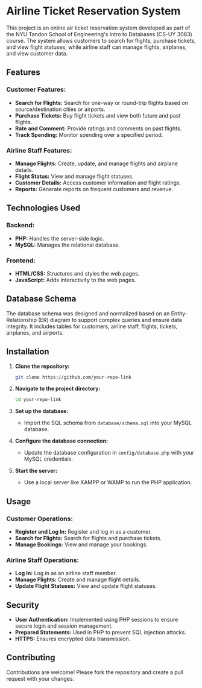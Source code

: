 # **Airline Ticket Reservation System**

This project is an online air ticket reservation system developed as part of the NYU Tandon School of Engineering's Intro to Databases (CS-UY 3083) course. The system allows customers to search for flights, purchase tickets, and view flight statuses, while airline staff can manage flights, airplanes, and view customer data.

## **Features**

### **Customer Features:**
- **Search for Flights:** Search for one-way or round-trip flights based on source/destination cities or airports.
- **Purchase Tickets:** Buy flight tickets and view both future and past flights.
- **Rate and Comment:** Provide ratings and comments on past flights.
- **Track Spending:** Monitor spending over a specified period.

### **Airline Staff Features:**
- **Manage Flights:** Create, update, and manage flights and airplane details.
- **Flight Status:** View and manage flight statuses.
- **Customer Details:** Access customer information and flight ratings.
- **Reports:** Generate reports on frequent customers and revenue.

## **Technologies Used**

### **Backend:**
- **PHP:** Handles the server-side logic.
- **MySQL:** Manages the relational database.

### **Frontend:**
- **HTML/CSS:** Structures and styles the web pages.
- **JavaScript:** Adds interactivity to the web pages.

## **Database Schema**
The database schema was designed and normalized based on an Entity-Relationship (ER) diagram to support complex queries and ensure data integrity. It includes tables for customers, airline staff, flights, tickets, airplanes, and airports.

## **Installation**

1. **Clone the repository:**
    ```bash
    git clone https://github.com/your-repo-link
    ```

2. **Navigate to the project directory:**
    ```bash
    cd your-repo-link
    ```

3. **Set up the database:**
    - Import the SQL schema from `database/schema.sql` into your MySQL database.

4. **Configure the database connection:**
    - Update the database configuration in `config/database.php` with your MySQL credentials.

5. **Start the server:**
    - Use a local server like XAMPP or WAMP to run the PHP application.

## **Usage**

### **Customer Operations:**
- **Register and Log In:** Register and log in as a customer.
- **Search for Flights:** Search for flights and purchase tickets.
- **Manage Bookings:** View and manage your bookings.

### **Airline Staff Operations:**
- **Log In:** Log in as an airline staff member.
- **Manage Flights:** Create and manage flight details.
- **Update Flight Statuses:** View and update flight statuses.

## **Security**

- **User Authentication:** Implemented using PHP sessions to ensure secure login and session management.
- **Prepared Statements:** Used in PHP to prevent SQL injection attacks.
- **HTTPS:** Ensures encrypted data transmission.

## **Contributing**

Contributions are welcome! Please fork the repository and create a pull request with your changes.
